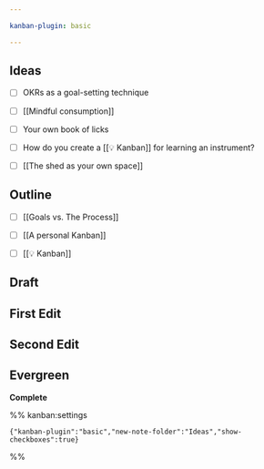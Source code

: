 ```yaml
---

kanban-plugin: basic

---
```


## Ideas

- [ ] OKRs as a goal-setting technique
- [ ] [[Mindful consumption]]
- [ ] Your own book of licks
- [ ] How do you create a [[💡 Kanban]] for learning an instrument?
- [ ] [[The  shed  as  your  own space]]


## Outline

- [ ] [[Goals vs. The Process]]
- [ ] [[A personal Kanban]]
- [ ] [[💡 Kanban]]


## Draft



## First Edit



## Second Edit



## Evergreen

**Complete**




%% kanban:settings
```
{"kanban-plugin":"basic","new-note-folder":"Ideas","show-checkboxes":true}
```
%%